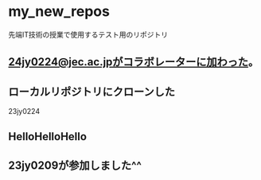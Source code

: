 # my_new_repos
先端IT技術の授業で使用するテスト用のリポジトリ

## 24jy0224@jec.ac.jpがコラボレーターに加わった。
## ローカルリポジトリにクローンした
23jy0224


## HelloHelloHello

## 23jy0209が参加しました^^

